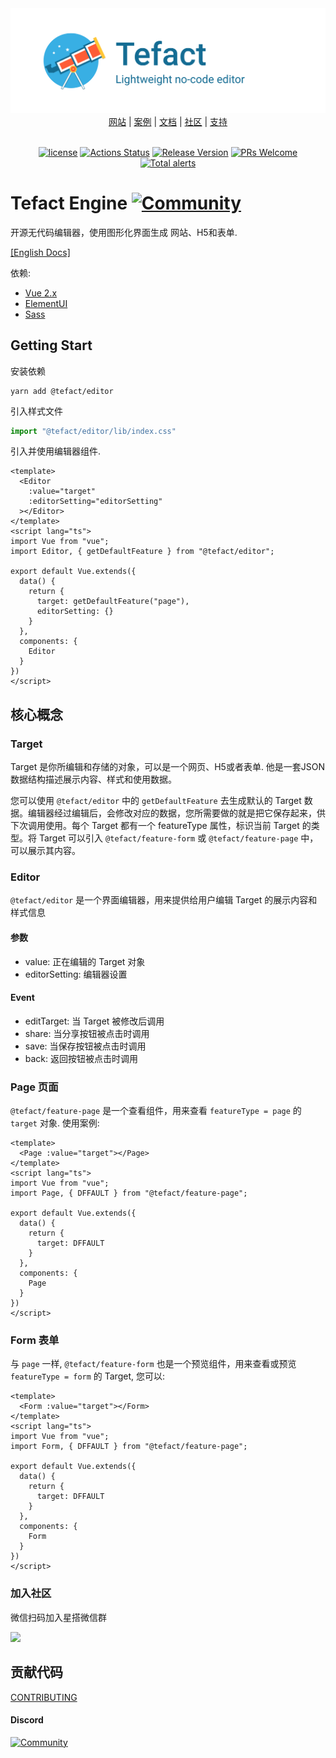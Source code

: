 <div align="center">
  <img src="./docs/assets/images/logo-banner-2.png">
</div>
<div align="center">
  <a href="https://staringos.com">网站</a> | 
  <a href="http://saas.staringos.com">案例</a> | 
  <a href="https://staringos.com/docs">文档</a> | 
  <a href="https://staringos.com/docs/join-us">社区</a> | 
  <a href="https://staringos.com/docs/join-us">支持</a>
</div>

<br />

<div align="center">

[![license](https://img.shields.io/badge/license-MIT-brightgreen.svg?style=flat)](https://github.com/Tefact/tefact-saas)
[![Actions Status](https://github.com/tefact/tefact-saas/workflows/deploy/badge.svg)](https://github.com/tefact/tefact-saas/actions)
[![Release Version](https://img.shields.io/badge/release-0.0.1-green.svg)](https://github.com/Tefact/tefact-saas/releases)
[![PRs Welcome](https://img.shields.io/badge/PRs-welcome-brightgreen.svg)](https://github.com/Tefact/tefact-saas/pulls)
[![Total alerts](https://img.shields.io/lgtm/alerts/g/Tefact/tefact-saas.svg?logo=lgtm&logoWidth=18)](https://lgtm.com/projects/g/Tefact/tefact-saas/alerts/)

</div>

# Tefact Engine [![Community](https://img.shields.io/discord/733027681184251937.svg?style=flat&label=Join%20Community&color=7289DA)](https://discord.gg/7V5vnHW2)

开源无代码编辑器，使用图形化界面生成 网站、H5和表单.

<a href="./README.md">[English Docs]</a>

依赖:

- [Vue 2.x](https://github.com/vuejs/vue)
- [ElementUI](https://github.com/ElemeFE/element)
- [Sass](https://github.com/sass/sass)

## Getting Start

安装依赖

```shell script
yarn add @tefact/editor
```

引入样式文件

```ts
import "@tefact/editor/lib/index.css"
```

引入并使用编辑器组件.

```vue
<template>
  <Editor
    :value="target"
    :editorSetting="editorSetting"
  ></Editor>
</template>
<script lang="ts">
import Vue from "vue";
import Editor, { getDefaultFeature } from "@tefact/editor";

export default Vue.extends({
  data() {
    return {
      target: getDefaultFeature("page"),
      editorSetting: {}
    }
  },
  components: {
    Editor
  }
})
</script>
```

## 核心概念

### Target

Target 是你所编辑和存储的对象，可以是一个网页、H5或者表单. 他是一套JSON数据结构描述展示内容、样式和使用数据。

您可以使用 `@tefact/editor` 中的 `getDefaultFeature` 去生成默认的 Target 数据。编辑器经过编辑后，会修改对应的数据，您所需要做的就是把它保存起来，供下次调用使用。每个 Target 都有一个 featureType 属性，标识当前 Target 的类型。将 Target 可以引入 `@tefact/feature-form` 或 `@tefact/feature-page` 中，可以展示其内容。

### Editor

`@tefact/editor` 是一个界面编辑器，用来提供给用户编辑 Target 的展示内容和样式信息

#### 参数

- value: 正在编辑的 Target 对象
- editorSetting: 编辑器设置

#### Event

- editTarget: 当 Target 被修改后调用
- share: 当分享按钮被点击时调用
- save: 当保存按钮被点击时调用
- back: 返回按钮被点击时调用

### Page 页面

`@tefact/feature-page` 是一个查看组件，用来查看 `featureType = page` 的 `target` 对象. 使用案例:

```vue
<template>
  <Page :value="target"></Page>
</template>
<script lang="ts">
import Vue from "vue";
import Page, { DFFAULT } from "@tefact/feature-page";

export default Vue.extends({
  data() {
    return {
      target: DFFAULT
    }
  },
  components: {
    Page
  }
})
</script>
```

### Form 表单

与 `page` 一样, `@tefact/feature-form` 也是一个预览组件，用来查看或预览 `featureType = form` 的 Target, 您可以:

```vue
<template>
  <Form :value="target"></Form>
</template>
<script lang="ts">
import Vue from "vue";
import Form, { DFFAULT } from "@tefact/feature-page";

export default Vue.extends({
  data() {
    return {
      target: DFFAULT
    }
  },
  components: {
    Form
  }
})
</script>
```

### 加入社区

微信扫码加入星搭微信群

<img src="./docs/assets/images/wechat-group.png" width="200" />

## 贡献代码

[CONTRIBUTING](./CONTRIBUTING.md)

#### Discord

[![Community](https://img.shields.io/discord/733027681184251937.svg?style=flat&label=Join%20Community&color=7289DA)](https://discord.gg/7V5vnHW2)
